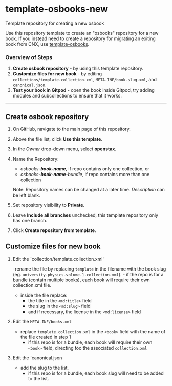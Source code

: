 # template-osbooks-new
Template repository for creating a new osbook

Use this repository template to create an "osbooks" repository for a new book. If you instead need to create a repository for migrating an exiting book from CNX, use [template-osbooks](https://github.com/openstax/template-osbooks).

### Overview of Steps

1. **Create osbook repository** - by using this template repository.
2. **Customize files for new book** - by editing `collections/template.collection.xml`, `META-INF/book-slug.xml`, and `canonical.json`.
3. **Test your book in Gitpod** - open the book inside Gitpod, try adding modules and subcollections to ensure that it works.

---

## Create osbook repository

1. On GitHub, navigate to the main page of this repository.
2. Above the file list, click **Use this template**.
3. In the _Owner_ drop-down menu, select **openstax**.
4. Name the Repository:

   - _osbooks-**book-name**_, if repo contains only one collection, or
   - _osbooks-**book-name**-bundle_, if repo contains more than one collection

   Note: Repository names can be changed at a later time. _Description_ can be left blank.

5. Set repository visibility to **Private**.

6. Leave **Include all branches** unchecked, this template repository only has one branch.

7. Click **Create repository from template**.

## Customize files for new book

1. Edit the `collection/template.collection.xml'
    
    -rename the file by replacing `template` in the filename with the book slug (eg. `university-physics-volume-1.collection.xml`).
        - if the repo is for a bundle (contain multiple books), each book will require their own collection.xml file.
    - inside the file replace:
        - the title in the `<md:title>` field
        - the slug in the `<md:slug>` field
        - and if necessary, the license in the `<md:license>` field
2. Edit the `META-INF/books.xml`
    - replace `template.collection.xml` in the `<book>` field with the name of the file created in step 1
        - if this repo is for a bundle, each book will require their own `<book>` field, directing too the associated `collection.xml`
3. Edit the `canonical.json
    - add the slug to the list.
        - if this repo is for a bundle, each book slug will need to be added to the list.
